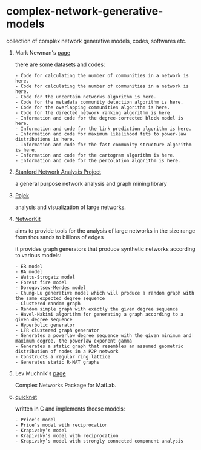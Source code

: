 # complex-network-generative-models
collection of complex network generative models, codes, softwares etc.

1.  Mark Newman's [page](http://www-personal.umich.edu/~mejn/)

    there are some datasets and codes:

        - Code for calculating the number of communities in a network is here.
        - Code for calculating the number of communities in a network is here.
        - Code for the uncertain networks algorithm is here.
        - Code for the metadata community detection algorithm is here.
        - Code for the overlapping communities algorithm is here.
        - Code for the directed network ranking algorithm is here.
        - Information and code for the degree-corrected block model is here.
        - Information and code for the link prediction algorithm is here.
        - Information and code for maximum likelihood fits to power-law distributions is here.
        - Information and code for the fast community structure algorithm is here.
        - Information and code for the cartogram algorithm is here.
        - Information and code for the percolation algorithm is here. 

1.  [Stanford Network Analysis Project](http://snap.stanford.edu/)
    
    a general purpose network analysis and graph mining library
    
1.  [Pajek](http://mrvar.fdv.uni-lj.si/pajek/)
 
    analysis and visualization of large networks. 
    
1.  [NetworKit](https://networkit.iti.kit.edu/index.html)
    
    aims to provide tools for the analysis of large networks in the size range from thousands to billions of edges
    
    it provides graph generators that produce synthetic networks according to various models:
    
        - ER model
        - BA model
        - Watts-Strogatz model
        - Forest fire model
        - Dorogovtsev-Mendes model
        - Chung-Lu generative model which will produce a random graph with the same expected degree sequence
        - Clustered random graph
        - Random simple graph with exactly the given degree sequence
        - Havel-Hakimi algorithm for generating a graph according to a given degree sequence
        - Hyperbolic generator
        - LFR clustered graph generator
        - Generates a powerlaw degree sequence with the given minimum and maximum degree, the powerlaw exponent gamma
        - Generates a static graph that resembles an assumed geometric distribution of nodes in a P2P network 
        - Constructs a regular ring lattice
        - Generates static R-MAT graphs
        
    
1.  Lev Muchnik's [page](http://www.levmuchnik.net/index.html)

    Complex Networks Package for MatLab.

1.  [quicknet](https://github.com/jcatw/quicknet)

    written in C and implements thoese models:
    
        - Price’s model
        - Price’s model with reciprocation
        - Krapivsky’s model
        - Krapivsky’s model with reciprocation
        - Krapivsky’s model with strongly connected component analysis

